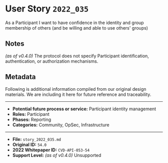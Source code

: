 
# User Story `2022_035` #

As a Participant I want to have confidence in the identity and group membership of others (and be willing and able to use others' groups)

## Notes ##

*(as of v0.4.0)*
The protocol does not specify Participant identification, authentication, or authorization mechanisms.


## Metadata ##

Following is additional information compiled from our original design materials.
We are including it here for future reference and traceability.

---

- **Potential future process or service:** Participant identity management
- **Roles:** Participant
- **Phases:** Reporting
- **Categories:** Community, OpSec, Infrastructure

---

- **File:** `story_2022_035.md`
- **Original ID:** `54.0`
- **2022 Whitepaper ID:** `CVD-API-053-54`
- **Support Level:** *(as of v0.4.0)* Unsupported
